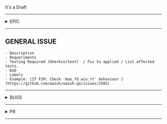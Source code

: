 It's a Draft

---

<details>
  <summary>EPIC</summary>

1. `Title`: The title must be short and descriptive.

2. `Description`: It indicates the general development to do. Each issue involved will have specific information and details.

   2.1. `PRs Involved`: List of PRs that are working on the issues contained by this Epic. It helps to follow the details.

4. `Related Issues`: In this section add the related issue numbers. Also, do not forget to Mark the Linked Issues in the sidebar and Connected Issues.

5. `Label to add`: feature/{module}, test/{type of test}, team/qa, subteam/{subteam}.

6. `Example`: [Wazuh-DB: Migration of agent-group files](https://github.com/wazuh/wazuh-qa/issues/2504)

</details>

---

## GENERAL ISSUE
    - Description 
    - Requeriments
    - Testing Required (Gherkin/text)  / Fix to applied / List affected tests.
    - DoD
    - Labels
    - Example: [IT FIM: Check 'max_fd_win_rt' behaviour ](https://github.com/wazuh/wazuh-qa/issues/2585)
---

<details>
  <summary>BUGS</summary>

1. `Title`: The title must be short and descriptive.
2. `Description`: The description must be precise indicating what was detected, you can also add information
       on the cause of the failure if you have information about it.
3. `Details of environment`: In this section considered add all the information related to the environment.
    <table>
        <tbody>
	<tr>
	<td style="width: 175px;">Wazuh version</td>
	<td style="width: 79px;">Installation type</td>
	<td style="width: 97px;">Branch </td>
	<td style="width: 97px;">Platform</td>
	</tr>
	<tr>
	<td style="width: 175px;">-</td>
	<td style="width: 103px;">-</td>
	<td style="width: 97px;">-</td>
	<td style="width: 97px;">-</td>
	</tr>
	</tbody>		 
    </table>

4. `Local_internal_options`: Set local_internal_options.conf. If local internal options are not required please add: **Local internal options** are not required
5. `Step to reproduce`: This section must specify step by step what has been done in order to reproduce the bug. In as much detail as possible.
6. `Current Results`: Add what is the current result after executed "steps to reproduce" 
7. `Expected Results`: Add what is the expected after executed "steps to reproduce" 
8. `Evidence`: This section is for attaching all the evidence, for example, images and videos. Also is for attach file of logs.
9. `Label to add`: Bug, core/{module}, qa/report, qa/report/{subteam} or qa/reporter/{subteam}/tdd
10. `Example`: [FIM: Real-time a folder that was deleted and restored/created is not monitored](https://github.com/wazuh/wazuh/issues/12350)

</details>

---

<details>
  <summary>PR</summary>

1. `Title`: The title must be short and descriptive.
   > **Format:** [Type of test]:[Module]-[Issue] Brief Description.
2. `Description`: It should be precise indicating what was detected, changes applied' or cases cover. 
3. `Related Issues`: In this section add the related issue numbers. Also, do not forget to Mark the Linked Issues in the sidebar and Connected Issues.
4. `Details of environment`: In this section considered add a table with all the information related to the environment.
    <table>
        <tbody>
	<tr>
	<td style="width: 175px;">Wazuh version</td>
	<td style="width: 79px;">Installation type</td>
	<td style="width: 97px;">Branch </td>
	<td style="width: 97px;">Platform</td>
	</tr>
	</tbody>		 
    </table>

5. `Local_internal_options`: Set local_internal_options.conf. If local internal options are not required please add: **Local internal options** are not required
6. `Test Executions:` Attach all executions with results.
    * `Creator`: Three local executions and three Jenkins executions of the complete test module, on each supported system for the module.
    * `Reviewer`: To approve, the reviewer has to add three Jenkins executions, **or** a local and a Jenkins execution of the complete test module, on each supported system for the module.
8. `Rules`: List of rules applied to development
   > - [x] Proven that tests **pass** when they have to pass.
   > - [x] Proven that tests **fail** when they have to fail.
   > - [x] Python codebase satisfies PEP-8 style style guide. `pycodestyle --max-line-length=120 --show-source --show-pep8 file.py`.
   > - [x] Python codebase is documented following the Google Style for Python docstrings.
   > - [x] The test is documented in wazuh-qa/docs.
9. `Label to add`: feature/{module}, test/{type of test}, team/qa, subteam/{subteam}.
10. `Example`: [IT - WDB - 2532- Test set_agent_groups WDB command](https://github.com/wazuh/wazuh-qa/pull/2602)

</details>

---